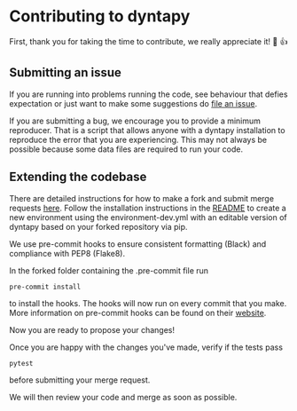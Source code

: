 # Contributing to dyntapy

First, thank you for taking the time to contribute, we really appreciate it! :tada: :+1:


## Submitting an issue

If you are running into problems running the code, see behaviour that defies expectation or just want to make some suggestions do [file an issue](https://gitlab.kuleuven.be/ITSCreaLab/public-toolboxes/dyntapy/-/issues/new).

If you are submitting a bug, we encourage you to provide a minimum reproducer. 
That is a script that allows anyone with a dyntapy installation to reproduce the error that you are experiencing.
This may not always be possible because some data files are required to run your code.

## Extending the codebase

There are detailed instructions for how to make a fork and submit merge requests [here](https://docs.gitlab.com/ee/user/project/repository/forking_workflow.html).
Follow the installation instructions in the [README](https://gitlab.kuleuven.be/ITSCreaLab/public-toolboxes/dyntapy) to create a new environment using the environment-dev.yml
with an editable version of dyntapy based on your forked repository via pip.

We use pre-commit hooks to ensure consistent formatting (Black) and compliance with PEP8 (Flake8). 

In the forked folder containing the .pre-commit file run
```shell
pre-commit install
```
to install the hooks. The hooks will now run on every commit that you make.
More information on pre-commit hooks can be found on their [website](https://pre-commit.com/).

Now you are ready to propose your changes!

Once you are happy with the changes you've made, verify if the tests pass
```shell
pytest
```
before submitting your merge request.

We will then review your code and merge as soon as possible.
